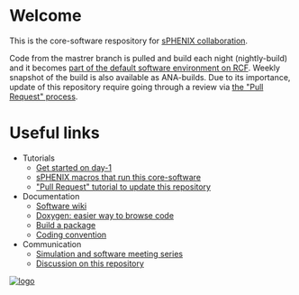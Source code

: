  
# Welcome

This is the core-software respository for [sPHENIX collaboration](https://www.sphenix.bnl.gov/). 


Code from the mastrer branch is pulled and build each night (nightly-build) 
and it becomes [part of the default software environment on RCF](https://wiki.bnl.gov/sPHENIX/index.php/Setup#.28At_each_login.29_Run_sPHENIX_login_shell). 
Weekly snapshot of the build is also available as ANA-builds. 
Due to its importance, update of this repository require going through a review via [the "Pull Request" process](https://wiki.bnl.gov/sPHENIX/index.php/GitHub_Coresoftware_Update_Procedures). 

# Useful links 

* Tutorials
  * [Get started on day-1](https://wiki.bnl.gov/sPHENIX/index.php/SPHENIX_software_day-1_checklist)
  * [sPHENIX macros that run this core-software](https://github.com/sPHENIX-Collaboration/macros)
  * ["Pull Request" tutorial to update this repository](https://wiki.bnl.gov/sPHENIX/index.php/GitHub_Coresoftware_Update_Procedures)
* Documentation
  * [Software wiki](https://wiki.bnl.gov/sPHENIX/index.php/Software)
  * [Doxygen: easier way to browse code](https://www.phenix.bnl.gov/WWW/sPHENIX/doxygen/html/)
  * [Build a package](https://wiki.bnl.gov/sPHENIX/index.php/Example_of_using_DST_nodes#Building%20a%20package)
  * [Coding convention](https://wiki.bnl.gov/sPHENIX/index.php/Codingconventions#Coding_Convention)
* Communication
  * [Simulation and software meeting series](https://indico.bnl.gov/categoryDisplay.py?categId=88)
  * [Discussion on this repository](https://lists.bnl.gov/mailman/listinfo/sphenix-github-l)

[![logo](https://avatars3.githubusercontent.com/u/12069843?s=200&v=4)](https://www.sphenix.bnl.gov/)
  
  
  
  
  
  
  
  
  
  
  
  
  
  
  
  
  
  
  
  
  
  
  
  
  
  
  
  
  
  
  
  
  
  
  
  
  
  
  
  
  
  
  
  
  
  
  
  
  
  
  
  
